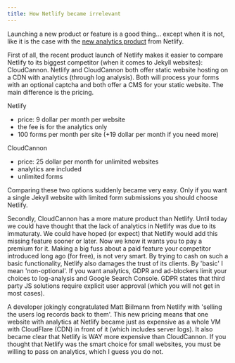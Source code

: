 ```yaml
---
title: How Netlify became irrelevant
---
```


Launching a new product or feature is a good thing... except when it is not, like it is the case with the [new analytics product](https://www.netlify.com/blog/2019/07/10/netlify-analytics-accurate-insights-without-performance-impacts/) from Netlify. 

First of all, the recent product launch of Netlify makes it easier to compare Netlify to its biggest competitor (when it comes to Jekyll websites): CloudCannon. Netlify and CloudCannon both offer static website hosting on a CDN with analytics (through log analysis). Both will process your forms with an optional captcha and both offer a CMS for your static website. The main difference is the pricing.

Netlify

- price: 9 dollar per month per website
- the fee is for the analytics only
- 100 forms per month per site (+19 dollar per month if you need more)

CloudCannon

- price: 25 dollar per month for unlimited websites
- analytics are included
- unlimited forms

Comparing these two options suddenly became very easy. Only if you want a single Jekyll website with limited form submissions you should choose Netlify. 

Secondly, CloudCannon has a more mature product than Netlify. Until today we could have thought that the lack of analytics in Netlify was due to its immaturaty. We could have hoped (or expect) that Netlify would add this missing feature sooner or later. Now we know it wants you to pay a premium for it. Making a big fuss about a paid feature your competitor introduced long ago (for free), is not very smart. By trying to cash on such a basic functionality, Netlify also damages the trust of its clients. By 'basic' I mean 'non-optional'. If you want analytics, GDPR and ad-blockers limit your choices to log-analysis and Google Search Console. GDPR states that third party JS solutions require explicit user approval (which you will not get in most cases). 

A developer jokingly congratulated Matt Biilmann from Netlify with 'selling the users log records back to them'. This new pricing means that one website with analytics at Netlify became just as expensive as a whole VM with CloudFlare (CDN) in front of it (which includes server logs). It also became clear that Netlify is WAY more expensive than CloudCannon. If you thought that Netlify was the smart choice for small websites, you must be willing to pass on analytics, which I guess you do not.
